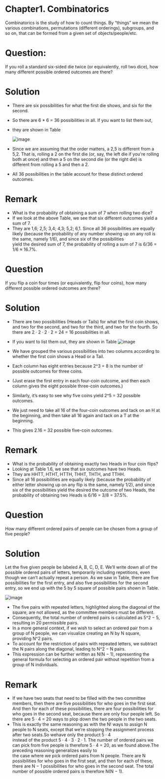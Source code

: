 # Chapter1. Combinatorics
 Combinatorics is the study of how to count things. By “things” we mean the various
 combinations, permutations (different orderings), subgroups, and so on, that can be
 formed from a given set of objects/people/etc.
# Question: 
If you roll a standard six-sided die twice (or equivalently, roll two dice), how many different possible ordered outcomes are there?
# Solution
* There are six possibilities for what the first die shows, and six for the second.
* So there are 6 * 6 = 36 possibilities in all. If you want to list them out,
* they are shown in Table
  
  ![image](https://github.com/Smtkmr102/Probability-Questions-Solutions/assets/110372120/d22ea6fd-6def-4a85-b55d-3a41802e7262)

* Since we are assuming that the order matters, a 2,5 is different from a 5,2. That is, rolling a 2 on the first die (or, say, the left die if you're rolling both at once) and then a 5 on the second die (or the right die) is different from rolling a 5 and then a 2.
* All 36 possibilities in the table account for these distinct ordered outcomes.
# Remark 
 * What is the probability of obtaining a sum of 7 when rolling two dice?
 * If we look at the above Table, we see that six different outcomes yield a sum of 7.
 * They are 1,6; 2,5; 3,4; 4,3; 5,2; 6,1. Since all 36 possibilities are equally likely (because the probability of any number showing up on any roll is the same, namely 1/6), and since six of the possibilities     
   yield the desired sum of 7, the probability of rolling a sum of 7 is 6/36 = 1/6 ≈ 16.7%.
# Question 
 If you flip a coin four times (or equivalently, flip four coins), how many different possible ordered outcomes are there?
# Solution
* There are two possibilities (Heads or Tails) for what the first coin shows, and two  for the second, and two for the third, and two for the fourth.
 So there are
 2 · 2 · 2 · 2 = 24 = 16 possibilities in all.
* If you want to list them out, they are shown
  in Table
  ![image](https://github.com/Smtkmr102/Probability-Questions-Solutions/assets/110372120/6047ae62-6e5f-4435-9065-a6e4cec79462)
  
 * We have grouped the various possibilities into two columns according to whether the first coin shows a Head or a Tail.
 * Each column has eight entries because 2^3 = 8 is the number of possible outcomes for three coins.
 * (Just erase the first entry in each four-coin outcome, and then each column gives the eight possible three-coin outcomes.)
 * Similarly, it’s easy to see why five coins yield 2^5 = 32 possible outcomes.
 * We just need to take all 16 of the four-coin outcomes and tack on an H at the beginning, and then take all 16 again and tack on a T at the beginning.
 * This gives 2.16 = 32 possible five-coin outcomes.
# Remark
* What is the probability of obtaining exactly two Heads in four coin flips?
* Looking at Table 1.6, we see that six outcomes have two Heads.
* They are HHTT, HTHT, HTTH, THHT, THTH, and TTHH.
* Since all 16 possibilities are equally likely (because the probability of either letter showing up on any flip is the same, namely 1/2), and since six of the possibilities yield the desired 
  the outcome of two Heads, the probability of obtaining two Heads is 6/16 = 3/8 = 37.5%.
# Question
How many different ordered pairs of people can be chosen from a group of five people?
# Solution
 Let the five given people be labeled A, B, C, D, E. 
 We’ll write down all of the possible ordered pairs of letters, temporarily including repetitions, even though we can’t actually repeat a person. 
 As we saw in Table, there are five possibilities for the first entry, and also five possibilities for the second entry, so we end up with the 5 by 5 square of possible pairs shown in Table.
 
 ![image](https://github.com/Smtkmr102/Probability-Questions-Solutions/assets/110372120/0d9098ce-90a7-4a19-805d-dd3f772a3d22)
 
* The five pairs with repeated letters, highlighted along the diagonal of the square, are not allowed, as the committee members must be different.
* Consequently, the total number of ordered pairs is calculated as 5^2 − 5, resulting in 20 permissible pairs.
* In a more general context, if we wish to select an ordered pair from a group of N people, we can visualize creating an N by N square, providing N^2 pairs.
* To account for the restriction of pairs with repeated letters, we subtract the N pairs along the diagonal, leading to N^2 − N pairs.
* This expression can be further written as N(N − 1), representing the general formula for selecting an ordered pair without repetition from a group of N individuals.
# Remark 
 * If we have two seats that need to be filled with the two committee members, then there are five possibilities for who goes in the first seat. And then for each of these
   possibilities, there are four possibilities for who goes in the second seat, because there are only four people left. So there are 5 · 4 = 20 ways to plop down the two people
   in the two seats.
* This is exactly the same reasoning as with the N! ways to assign N people to N seats, except that we’re stopping the assignment process after two seats.So wehave only the product 5 · 4  
  instead of the product 5 · 4 · 3 · 2 · 1. The number of ordered pairs we can pick from five people is therefore 5 · 4 = 20, as we found above.The preceding reasoning generalizes easily to  
  the case where we pick ordered pairs from N people. There are N possibilities for who goes in the first seat, and then for
  each of these, there are N − 1 possibilities for who goes in the second seat. The total number of possible ordered pairs is therefore N(N − 1).
